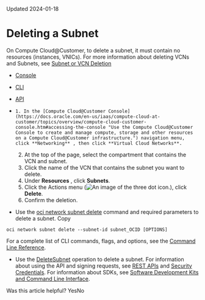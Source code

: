 Updated 2024-01-18
# Deleting a Subnet
On Compute Cloud@Customer, to delete a subnet, it must contain no resources (instances, VNICs).
For more information about deleting VCNs and Subnets, see [Subnet or VCN Deletion](https://docs.oracle.com/iaas/Content/Network/Troubleshoot/vcn_troubleshooting.htm#Subnet_or_VCN_Deletion)
  * [Console](https://docs.oracle.com/en-us/iaas/compute-cloud-at-customer/topics/network/deleting-a-subnet.htm)
  * [CLI](https://docs.oracle.com/en-us/iaas/compute-cloud-at-customer/topics/network/deleting-a-subnet.htm)
  * [API](https://docs.oracle.com/en-us/iaas/compute-cloud-at-customer/topics/network/deleting-a-subnet.htm)


  *     1. In the [Compute Cloud@Customer Console](https://docs.oracle.com/en-us/iaas/compute-cloud-at-customer/topics/overview/compute-cloud-customer-console.htm#accessing-the-console "Use the Compute Cloud@Customer Console to create and manage compute, storage and other resources on a Compute Cloud@Customer infrastructure.") navigation menu, click **Networking** , then click **Virtual Cloud Networks**.
    2. At the top of the page, select the compartment that contains the VCN and subnet.
    3. Click the name of the VCN that contains the subnet you want to delete.
    4. Under **Resources** , click **Subnets**.
    5. Click the Actions menu (![An image of the three dot icon.](https://docs.oracle.com/en-us/iaas/compute-cloud-at-customer/images/three-dots.png)), click **Delete**.
    6. Confirm the deletion.
  * Use the [oci network subnet delete](https://docs.oracle.com/iaas/tools/oci-cli/latest/oci_cli_docs/cmdref/network/subnet/delete.html) command and required parameters to delete a subnet.
Copy
```
oci network subnet delete --subnet-id subnet_OCID [OPTIONS]
```

For a complete list of CLI commands, flags, and options, see the [Command Line Reference](https://docs.oracle.com/iaas/tools/oci-cli/latest/oci_cli_docs/index.html).
  * Use the [DeleteSubnet](https://docs.oracle.com/iaas/api/#/en/iaas/latest/Subnet/DeleteSubnet) operation to delete a subnet.
For information about using the API and signing requests, see [REST APIs](https://docs.oracle.com/iaas/Content/API/Concepts/usingapi.htm#REST_APIs) and [Security Credentials](https://docs.oracle.com/iaas/Content/General/Concepts/credentials.htm). For information about SDKs, see [Software Development Kits and Command Line Interface](https://docs.oracle.com/iaas/Content/API/Concepts/sdks.htm#Software_Development_Kits_and_Command_Line_Interface).


Was this article helpful?
YesNo

